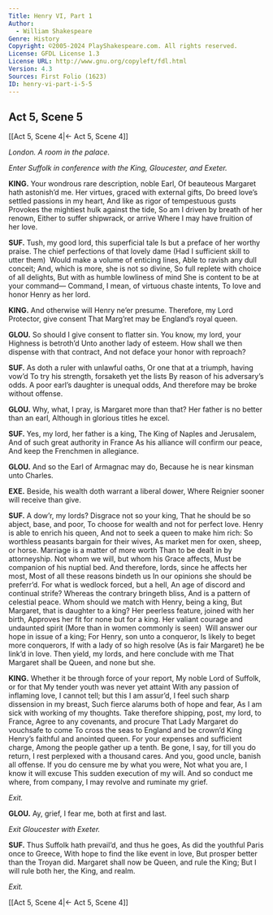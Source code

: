 ```yaml
---
Title: Henry VI, Part 1
Author: 
  - William Shakespeare
Genre: History
Copyright: ©2005-2024 PlayShakespeare.com. All rights reserved.
License: GFDL License 1.3
License URL: http://www.gnu.org/copyleft/fdl.html
Version: 4.3
Sources: First Folio (1623)
ID: henry-vi-part-i-5-5
---
```


## Act 5, Scene 5
[[Act 5, Scene 4|← Act 5, Scene 4]]

*London. A room in the palace.*

*Enter Suffolk in conference with the King, Gloucester, and Exeter.*

**KING.**
Your wondrous rare description, noble Earl,
Of beauteous Margaret hath astonish’d me.
Her virtues, graced with external gifts,
Do breed love’s settled passions in my heart,
And like as rigor of tempestuous gusts
Provokes the mightiest hulk against the tide,
So am I driven by breath of her renown,
Either to suffer shipwrack, or arrive
Where I may have fruition of her love.

**SUF.**
Tush, my good lord, this superficial tale
Is but a preface of her worthy praise.
The chief perfections of that lovely dame
(Had I sufficient skill to utter them) 
Would make a volume of enticing lines,
Able to ravish any dull conceit;
And, which is more, she is not so divine,
So full replete with choice of all delights,
But with as humble lowliness of mind
She is content to be at your command⁠—
Command, I mean, of virtuous chaste intents,
To love and honor Henry as her lord.

**KING.**
And otherwise will Henry ne’er presume.
Therefore, my Lord Protector, give consent
That Marg’ret may be England’s royal queen.

**GLOU.**
So should I give consent to flatter sin.
You know, my lord, your Highness is betroth’d
Unto another lady of esteem.
How shall we then dispense with that contract,
And not deface your honor with reproach?

**SUF.**
As doth a ruler with unlawful oaths,
Or one that at a triumph, having vow’d
To try his strength, forsaketh yet the lists
By reason of his adversary’s odds.
A poor earl’s daughter is unequal odds,
And therefore may be broke without offense.

**GLOU.**
Why, what, I pray, is Margaret more than that?
Her father is no better than an earl,
Although in glorious titles he excel.

**SUF.**
Yes, my lord, her father is a king,
The King of Naples and Jerusalem,
And of such great authority in France
As his alliance will confirm our peace,
And keep the Frenchmen in allegiance.

**GLOU.**
And so the Earl of Armagnac may do,
Because he is near kinsman unto Charles.

**EXE.**
Beside, his wealth doth warrant a liberal dower,
Where Reignier sooner will receive than give.

**SUF.**
A dow’r, my lords? Disgrace not so your king,
That he should be so abject, base, and poor,
To choose for wealth and not for perfect love.
Henry is able to enrich his queen,
And not to seek a queen to make him rich:
So worthless peasants bargain for their wives,
As market men for oxen, sheep, or horse.
Marriage is a matter of more worth
Than to be dealt in by attorneyship.
Not whom we will, but whom his Grace affects,
Must be companion of his nuptial bed.
And therefore, lords, since he affects her most,
Most of all these reasons bindeth us
In our opinions she should be preferr’d.
For what is wedlock forced, but a hell,
An age of discord and continual strife?
Whereas the contrary bringeth bliss,
And is a pattern of celestial peace.
Whom should we match with Henry, being a king,
But Margaret, that is daughter to a king?
Her peerless feature, joined with her birth,
Approves her fit for none but for a king.
Her valiant courage and undaunted spirit
(More than in women commonly is seen) 
Will answer our hope in issue of a king;
For Henry, son unto a conqueror,
Is likely to beget more conquerors,
If with a lady of so high resolve
(As is fair Margaret) he be link’d in love.
Then yield, my lords, and here conclude with me
That Margaret shall be Queen, and none but she.

**KING.**
Whether it be through force of your report,
My noble Lord of Suffolk, or for that
My tender youth was never yet attaint
With any passion of inflaming love,
I cannot tell; but this I am assur’d,
I feel such sharp dissension in my breast,
Such fierce alarums both of hope and fear,
As I am sick with working of my thoughts.
Take therefore shipping, post, my lord, to France,
Agree to any covenants, and procure
That Lady Margaret do vouchsafe to come
To cross the seas to England and be crown’d
King Henry’s faithful and anointed queen.
For your expenses and sufficient charge,
Among the people gather up a tenth.
Be gone, I say, for till you do return,
I rest perplexed with a thousand cares.
And you, good uncle, banish all offense.
If you do censure me by what you were,
Not what you are, I know it will excuse
This sudden execution of my will.
And so conduct me where, from company,
I may revolve and ruminate my grief.

*Exit.*

**GLOU.**
Ay, grief, I fear me, both at first and last.

*Exit Gloucester with Exeter.*

**SUF.**
Thus Suffolk hath prevail’d, and thus he goes,
As did the youthful Paris once to Greece,
With hope to find the like event in love,
But prosper better than the Troyan did.
Margaret shall now be Queen, and rule the King;
But I will rule both her, the King, and realm.

*Exit.*

[[Act 5, Scene 4|← Act 5, Scene 4]]